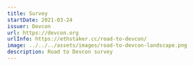 ```yaml
---
title: Survey
startDate: 2021-03-24
issuer: Devcon
url: https://devcon.org
urlInfo: https://ethstaker.cc/road-to-devcon/
image: ../../../assets/images/road-to-devcon-landscape.png
description: Road to Devcon survey
---
```

